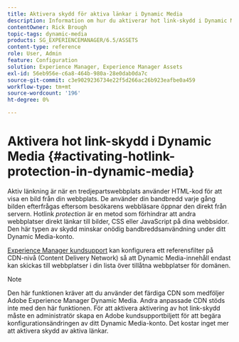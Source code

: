 ```yaml
---
title: Aktivera skydd för aktiva länkar i Dynamic Media
description: Information om hur du aktiverar hot link-skydd i Dynamic Media.
contentOwner: Rick Brough
topic-tags: dynamic-media
products: SG_EXPERIENCEMANAGER/6.5/ASSETS
content-type: reference
role: User, Admin
feature: Configuration
solution: Experience Manager, Experience Manager Assets
exl-id: 56eb956e-c6a8-464b-980a-28e0dab0da7c
source-git-commit: c3e9029236734e22f5d266ac26b923eafbe0a459
workflow-type: tm+mt
source-wordcount: '196'
ht-degree: 0%

---
```


# Aktivera hot link-skydd i Dynamic Media {#activating-hotlink-protection-in-dynamic-media}

Aktiv länkning är när en tredjepartswebbplats använder HTML-kod för att visa en bild från din webbplats. De använder din bandbredd varje gång bilden efterfrågas eftersom besökarens webbläsare öppnar den direkt från servern. Hotlink *protection* är en metod som förhindrar att andra webbplatser direkt länkar till bilder, CSS eller JavaScript på dina webbsidor. Den här typen av skydd minskar onödig bandbreddsanvändning under ditt Dynamic Media-konto.

[Experience Manager kundsupport](https://experienceleague.adobe.com/sv?support-solution=Experience+Manager#support) kan konfigurera ett referensfilter på CDN-nivå (Content Delivery Network) så att Dynamic Media-innehåll endast kan skickas till webbplatser i din lista över tillåtna webbplatser för domänen.

>[!NOTE]
>
>Den här funktionen kräver att du använder det färdiga CDN som medföljer Adobe Experience Manager Dynamic Media. Andra anpassade CDN stöds inte med den här funktionen. För att aktivera aktivering av hot link-skydd måste en administratör skapa en Adobe kundsupportbiljett för att begära konfigurationsändringen av ditt Dynamic Media-konto. Det kostar inget mer att aktivera skydd av aktiva länkar.
